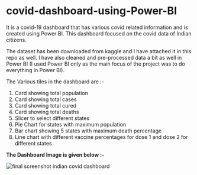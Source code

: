 # covid-dashboard-using-Power-BI
It is a covid-19 dashboard that has various covid related information and is created using Power BI. This dashboard focused on the covid data of Indian citizens.

The dataset has been downloaded from kaggle and I have attached it in this repo as well.
I have also cleaned and pre-processed data a bit as well in Power BI (I used Power BI only as the main focus of the project was to do everything in Power BI).

The Various tiles in the dashboard are :-

1) Card showing total population
2) Card showing total cases
3) Card showing total cured
4) Card showing total deaths
5) Slicer to select different states
6) Pie Chart for states with maximum population
7) Bar chart showing 5 states with maximum death percentage
8) Line chart with different vaccine percentages for dose 1 and dose 2 for different states


**The Dashboard Image is given below :-**

![final screenshot indian covid dashboard](https://github.com/ujjwal717/covid-dashboard-using-Power-BI/assets/93403224/38219317-1dc6-45cd-8557-5f51abc2afa3)



